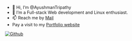 - 👋 Hi, I’m @AyushmanTripathy
- 👀 I’m a Full-stack Web development and Linux enthusiast.
- 📫 Reach me by [Mail](https://mail.google.com/mail/u/0/?fs=1&tf=cm&source=mail&to=ayushmantripathy2004@gmail.com)
- Pay a visit to my [Portfolio website](https://ayushmantripathy.netlify.app/)

[![Github](https://github-readme-stats.vercel.app/api?username=AyushmanTripathy&theme=dark&show_icons=true)](https://github.com/AyushmanTripathy/)
